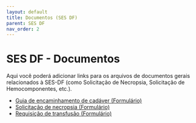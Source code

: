 ```yaml
---
layout: default
title: Documentos (SES DF)
parent: SES DF
nav_order: 2
---
```


# SES DF - Documentos

Aqui você poderá adicionar links para os arquivos de documentos gerais relacionados à SES-DF (como Solicitação de Necropsia, Solicitação de Hemocomponentes, etc.).

* <a href="/ses-df/documentos/Guia_de_encaminhamento_de_cadáver_formulário.pdf">Guia de encaminhamento de cadáver (Formulário)</a>
* <a href="/ses-df/documentos/Solicitação_de_necropsia_formulário.pdf">Solicitação de necropsia (Formulário)</a>
* <a href="/ses-df/documentos/Requisição de transfusão_V2_Formulário.pdf">Requisição de transfusão (Formulário)</a>
